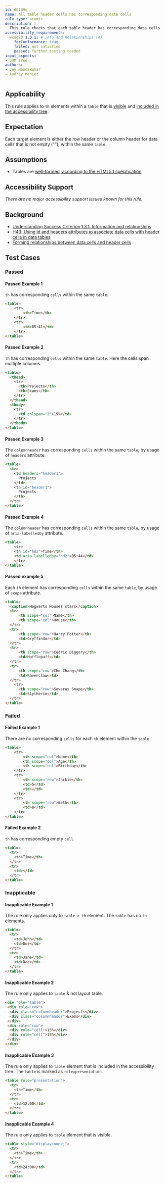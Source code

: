 ```yaml
---
id: d0f69e
name: All table header cells has corresponding data cells
rule_type: atomic
description: |
  This rule checks that each table header has corresponding data cells in a table element.
accessibility_requirements:
  wcag20:1.3.1: # Info and Relationships (A)
    forConformance: true
    failed: not satisfied
    passed: further testing needed
input_aspects:
- DOM Tree
authors:
- Jey Nandakumar
- Audrey Maniez
---
```


## Applicability

This rule applies to `th` elements within a `table` that is [visible](#visible) and [included in the accessibility tree](#included-in-the-accessibility-tree).

## Expectation

Each target element is either the row header or the column header for data cells that is not empty (""), within the same `table`.

## Assumptions

- Tables are [well-formed, according to the HTML5.1 specification](https://www.w3.org/TR/html51/tabular-data.html#forming-a-table).

## Accessibility Support

_There are no major accessibility support issues known for this rule._

## Background

- [Understanding Success Criterion 1.3.1: Information and relationships](https://www.w3.org/WAI/WCAG21/Understanding/info-and-relationships.html)
- [H43: Using id and headers attributes to associate data cells with header cells in data tables](https://www.w3.org/WAI/WCAG21/Techniques/html/H43)
- [Forming relationships between data cells and header cells](https://www.w3.org/TR/html/tabular-data.html#forming-relationships-between-data-cells-and-header-cells)

## Test Cases

### Passed

#### Passed Example 1

`th` has corresponding `cells` within the same `table`.

```html
<table>
	<tr>
		<th>Time</th>
	</tr>
	<tr>
		<td>05:41</td>
	</tr>
</table>
```

#### Passed Example 2

`th` has corresponding `cells` within the same `table`. Here the cells span multiple columns.

```html
<table>
  <thead>	
    <tr>
      <th>Projects</th>
      <th>Exams</th>
    </tr>
  </thead>
  <tbody>
    <tr>
      <td colspan="2">15%</td>
    </tr>
  </tbody>
</table>
```

#### Passed Example 3

The `columnheader` has corresponding `cells` within the same `table`, by usage of `headers` attribute.

```html
<table>
  <tr> 
    <td headers="header1">
      Projects
    </td>
    <th id="header1">
      Projects
    </th> 
  </tr>
</table>
```

#### Passed Example 4

The `columnheader` has corresponding `cells` within the same `table`, by usage of `aria-labelledby` attribute.

```html
<table>
	<tr>
    <th id="hd2">Time</th>
    <td aria-labelledby="hd2">05:44</td>
	</tr>
</table>
```

#### Passed example 5

Each `th` element has corresponding `cells` within the same `table`, by usage of `scope` attribute.

```html
<table>
  <caption>Hogwarts Houses stars</caption>
  <tr>
      <th scope="col">Name</th>
      <th scope="col">House</th>
  </tr>
  <tr>
      <th scope="row">Harry Potter</th>
      <td>Gryffindor</td>
  </tr>
  <tr>
      <th scope="row">Cedric Diggory</th>
      <td>Hufflepuff</td>
  </tr>
  <tr>
      <th scope="row">Cho Chang</th>
      <td>Ravenclaw</td>
  </tr>
    <tr>
      <th scope="row">Severus Snape</th>
      <td>Slytherin</td>
  </tr>
</table>
```

### Failed

#### Failed Example 1

There are no corresponding `cells` for each `th` element within the `table`.

```html
<table>
	<tr>
		<th scope="col">Name</th>
		<th scope="col">Age</th>
		<th scope="col">Birthday</th>
	</tr>
	<tr>
		<th scope="row">Jackie</th>
		<td>5</td>
		<td></td>
	</tr>
	<tr>
		<th scope="row">Beth</th>
		<td>8</td>
	</tr>
</table>
```

#### Failed Example 2

`th` has corresponding empty `cell`.

```html
<table>
  <tr> 
    <th>Time</th> 
  </tr>
  <tr> 
    <td></td> 
  </tr>
</table>
```

### Inapplicable

#### Inapplicable Example 1

The rule only applies only to `table > th` element. The `table` has no `th` elements.

```html
<table>
  <tr>
    <td>John</td>
    <td>Doe</td>
  </tr>
  <tr>
    <td>Jane</td>
    <td>Doe</td>
  </tr>
</table>
```

#### Inapplicable Example 2

The rule only applies to `table` & not layout table.

```html
<div role="table">
 <div role="row">
  <div class="columnheader">Projects</div>
  <div class="columnheader">Exams</div>
 </div>
 <div role="row">
  <div role="cell">15%</div>
  <div role="cell">15%</div>
 </div>
</div>
```

#### Inapplicable Example 3

The rule only applies to `table` element that is included in the accessibility tree. The `table` is marked as `role=presentation`.

```html
<table role="presentation">
  <tr> 
    <th>Time</th> 
  </tr>
  <tr> 
    <td>12:00</td> 
  </tr>
</table>
```

#### Inapplicable Example 4

The rule only applies to `table` element that is visible.

```html
<table style="display:none;">
  <tr>  
    <th>Time</th> 
  </tr>
  <tr> 
    <td>24:00</td> 
  </tr>
</table>
```